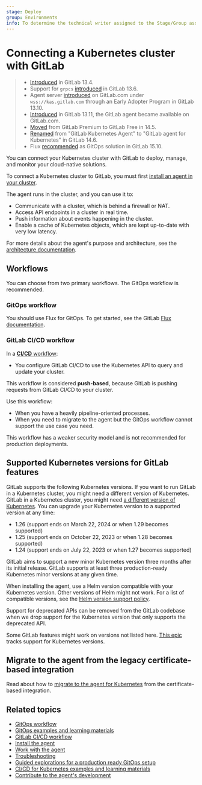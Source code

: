 ```yaml
---
stage: Deploy
group: Environments
info: To determine the technical writer assigned to the Stage/Group associated with this page, see https://about.gitlab.com/handbook/product/ux/technical-writing/#assignments
---
```


# Connecting a Kubernetes cluster with GitLab

> - [Introduced](https://gitlab.com/gitlab-org/gitlab/-/issues/223061) in GitLab 13.4.
> - Support for `grpcs` [introduced](https://gitlab.com/gitlab-org/cluster-integration/gitlab-agent/-/issues/7) in GitLab 13.6.
> - Agent server [introduced](https://gitlab.com/gitlab-org/gitlab/-/issues/300960) on GitLab.com under `wss://kas.gitlab.com` through an Early Adopter Program in GitLab 13.10.
> - [Introduced](https://gitlab.com/groups/gitlab-org/-/epics/3834) in GitLab 13.11, the GitLab agent became available on GitLab.com.
> - [Moved](https://gitlab.com/groups/gitlab-org/-/epics/6290) from GitLab Premium to GitLab Free in 14.5.
> - [Renamed](https://gitlab.com/groups/gitlab-org/-/epics/7167) from "GitLab Kubernetes Agent" to "GitLab agent for Kubernetes" in GitLab 14.6.
> - Flux [recommended](https://gitlab.com/gitlab-org/gitlab/-/issues/357947#note_1253489000) as GitOps solution in GitLab 15.10.

You can connect your Kubernetes cluster with GitLab to deploy, manage,
and monitor your cloud-native solutions.

To connect a Kubernetes cluster to GitLab, you must first [install an agent in your cluster](install/index.md).

The agent runs in the cluster, and you can use it to:

- Communicate with a cluster, which is behind a firewall or NAT.
- Access API endpoints in a cluster in real time.
- Push information about events happening in the cluster.
- Enable a cache of Kubernetes objects, which are kept up-to-date with very low latency.

For more details about the agent's purpose and architecture, see the [architecture documentation](https://gitlab.com/gitlab-org/cluster-integration/gitlab-agent/-/blob/master/doc/architecture.md).

## Workflows

You can choose from two primary workflows. The GitOps workflow is recommended.

### GitOps workflow

You should use Flux for GitOps. To get started, see the GitLab [Flux documentation](../../../user/clusters/agent/gitops/flux.md).

### GitLab CI/CD workflow

In a [**CI/CD** workflow](ci_cd_workflow.md):

- You configure GitLab CI/CD to use the Kubernetes API to query and update your cluster.

This workflow is considered **push-based**, because GitLab is pushing requests
from GitLab CI/CD to your cluster.

Use this workflow:

- When you have a heavily pipeline-oriented processes.
- When you need to migrate to the agent but the GitOps workflow cannot support the use case you need.

This workflow has a weaker security model and is not recommended for production deployments.

## Supported Kubernetes versions for GitLab features

GitLab supports the following Kubernetes versions. If you want to run
GitLab in a Kubernetes cluster, you might need a different version of Kubernetes.
GitLab in a Kubernetes cluster, you might need [a different version of Kubernetes](https://docs.gitlab.com/charts/installation/cloud/index.html).
You can upgrade your
Kubernetes version to a supported version at any time:

- 1.26 (support ends on March 22, 2024 or when 1.29 becomes supported)
- 1.25 (support ends on October 22, 2023 or when 1.28 becomes supported)
- 1.24 (support ends on July 22, 2023 or when 1.27 becomes supported)

GitLab aims to support a new minor Kubernetes version three months after its initial release. GitLab supports at least three production-ready Kubernetes minor
versions at any given time.

When installing the agent, use a Helm version compatible with your Kubernetes version. Other versions of Helm might not work. For a list of compatible versions, see the [Helm version support policy](https://helm.sh/docs/topics/version_skew/).

Support for deprecated APIs can be removed from the GitLab codebase when we drop support for the Kubernetes version that only supports the deprecated API.

Some GitLab features might work on versions not listed here. [This epic](https://gitlab.com/groups/gitlab-org/-/epics/4827) tracks support for Kubernetes versions.

## Migrate to the agent from the legacy certificate-based integration

Read about how to [migrate to the agent for Kubernetes](../../infrastructure/clusters/migrate_to_gitlab_agent.md) from the certificate-based integration.

## Related topics

- [GitOps workflow](gitops.md)
- [GitOps examples and learning materials](gitops.md#related-topics)
- [GitLab CI/CD workflow](ci_cd_workflow.md)
- [Install the agent](install/index.md)
- [Work with the agent](work_with_agent.md)
- [Troubleshooting](troubleshooting.md)
- [Guided explorations for a production ready GitOps setup](https://gitlab.com/groups/guided-explorations/gl-k8s-agent/gitops/-/wikis/home#gitlab-agent-for-kubernetes-gitops-working-examples)
- [CI/CD for Kubernetes examples and learning materials](ci_cd_workflow.md#related-topics)
- [Contribute to the agent's development](https://gitlab.com/gitlab-org/cluster-integration/gitlab-agent/-/tree/master/doc)
